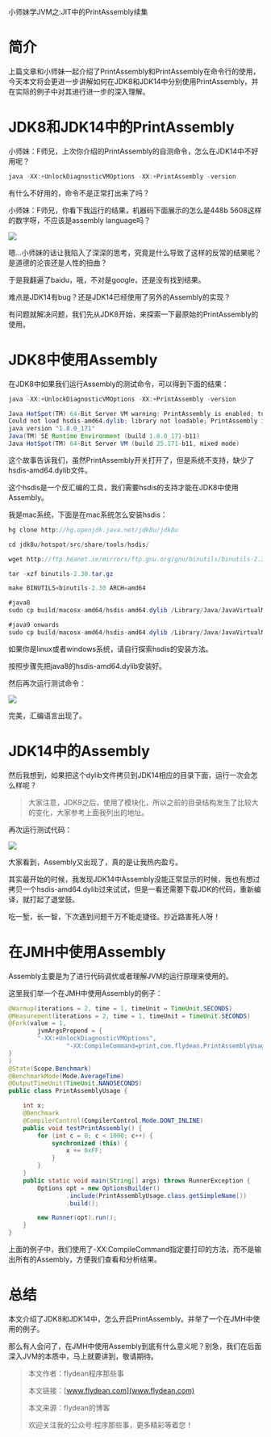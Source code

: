 小师妹学JVM之:JIT中的PrintAssembly续集

# 简介

上篇文章和小师妹一起介绍了PrintAssembly和PrintAssembly在命令行的使用，今天本文将会更进一步讲解如何在JDK8和JDK14中分别使用PrintAssembly，并在实际的例子中对其进行进一步的深入理解。

# JDK8和JDK14中的PrintAssembly

小师妹：F师兄，上次你介绍的PrintAssembly的自测命令，怎么在JDK14中不好用呢？

~~~java
java -XX:+UnlockDiagnosticVMOptions -XX:+PrintAssembly -version
~~~

有什么不好用的，命令不是正常打出来了吗？

小师妹：F师兄，你看下我运行的结果，机器码下面展示的怎么是448b 5608这样的数字呀，不应该是assembly language吗？

![](https://img-blog.csdnimg.cn/20200530194133803.png?x-oss-process=image/watermark,type_ZmFuZ3poZW5naGVpdGk,shadow_0,text_aHR0cDovL3d3dy5mbHlkZWFuLmNvbQ==,size_35,color_8F8F8F,t_70)

嗯...小师妹的话让我陷入了深深的思考，究竟是什么导致了这样的反常的结果呢？是道德的沦丧还是人性的扭曲？

于是我翻遍了baidu，哦，不对是google，还是没有找到结果。

难点是JDK14有bug？还是JDK14已经使用了另外的Assembly的实现？

有问题就解决问题，我们先从JDK8开始，来探索一下最原始的PrintAssembly的使用。

# JDK8中使用Assembly

在JDK8中如果我们运行Assembly的测试命令，可以得到下面的结果：

~~~java
java -XX:+UnlockDiagnosticVMOptions -XX:+PrintAssembly -version

Java HotSpot(TM) 64-Bit Server VM warning: PrintAssembly is enabled; turning on DebugNonSafepoints to gain additional output
Could not load hsdis-amd64.dylib; library not loadable; PrintAssembly is disabled
java version "1.8.0_171"
Java(TM) SE Runtime Environment (build 1.8.0_171-b11)
Java HotSpot(TM) 64-Bit Server VM (build 25.171-b11, mixed mode)
~~~

这个故事告诉我们，虽然PrintAssembly开关打开了，但是系统不支持，缺少了hsdis-amd64.dylib文件。

这个hsdis是一个反汇编的工具，我们需要hsdis的支持才能在JDK8中使用Assembly。

我是mac系统，下面是在mac系统怎么安装hsdis：

~~~java
hg clone http://hg.openjdk.java.net/jdk8u/jdk8u

cd jdk8u/hotspot/src/share/tools/hsdis/

wget http://ftp.heanet.ie/mirrors/ftp.gnu.org/gnu/binutils/binutils-2.30.tar.gz

tar -xzf binutils-2.30.tar.gz

make BINUTILS=binutils-2.30 ARCH=amd64

#java8
sudo cp build/macosx-amd64/hsdis-amd64.dylib /Library/Java/JavaVirtualMachines/jdk1.8.0_181.jdk/Contents/Home/jre/lib/server/

#java9 onwards
sudo cp build/macosx-amd64/hsdis-amd64.dylib /Library/Java/JavaVirtualMachines/jdk-9.0.4.jdk/Contents/Home/lib/server/
~~~

如果你是linux或者windows系统，请自行探索hsdis的安装方法。

按照步骤先把java8的hsdis-amd64.dylib安装好。

然后再次运行测试命令：

![](https://img-blog.csdnimg.cn/20200602225754419.png?x-oss-process=image/watermark,type_ZmFuZ3poZW5naGVpdGk,shadow_0,text_aHR0cDovL3d3dy5mbHlkZWFuLmNvbQ==,size_35,color_8F8F8F,t_70)

完美，汇编语言出现了。

# JDK14中的Assembly

然后我想到，如果把这个dylib文件拷贝到JDK14相应的目录下面，运行一次会怎么样呢？

> 大家注意，JDK9之后，使用了模块化，所以之前的目录结构发生了比较大的变化，大家参考上面我列出的地址。

再次运行测试代码：

![](https://img-blog.csdnimg.cn/20200602230145355.png?x-oss-process=image/watermark,type_ZmFuZ3poZW5naGVpdGk,shadow_0,text_aHR0cDovL3d3dy5mbHlkZWFuLmNvbQ==,size_35,color_8F8F8F,t_70)

大家看到，Assembly又出现了，真的是让我热内盈亏。

其实最开始的时候，我发现JDK14中Assembly没能正常显示的时候，我也有想过拷贝一个hsdis-amd64.dylib过来试试，但是一看还需要下载JDK的代码，重新编译，就打起了退堂鼓。

吃一堑，长一智，下次遇到问题千万不能走捷径。抄近路害死人呀！

# 在JMH中使用Assembly

Assembly主要是为了进行代码调优或者理解JVM的运行原理来使用的。

这里我们举一个在JMH中使用Assembly的例子：

~~~java
@Warmup(iterations = 2, time = 1, timeUnit = TimeUnit.SECONDS)
@Measurement(iterations = 2, time = 1, timeUnit = TimeUnit.SECONDS)
@Fork(value = 1,
        jvmArgsPrepend = {
        "-XX:+UnlockDiagnosticVMOptions",
                "-XX:CompileCommand=print,com.flydean.PrintAssemblyUsage::testPrintAssembly"
}
)
@State(Scope.Benchmark)
@BenchmarkMode(Mode.AverageTime)
@OutputTimeUnit(TimeUnit.NANOSECONDS)
public class PrintAssemblyUsage {

    int x;
    @Benchmark
    @CompilerControl(CompilerControl.Mode.DONT_INLINE)
    public void testPrintAssembly() {
        for (int c = 0; c < 1000; c++) {
            synchronized (this) {
                x += 0xFF;
            }
        }
    }
    public static void main(String[] args) throws RunnerException {
        Options opt = new OptionsBuilder()
                .include(PrintAssemblyUsage.class.getSimpleName())
                .build();

        new Runner(opt).run();
    }
}
~~~

上面的例子中，我们使用了-XX:CompileCommand指定要打印的方法，而不是输出所有的Assembly，方便我们查看和分析结果。

# 总结

本文介绍了JDK8和JDK14中，怎么开启PrintAssembly。并举了一个在JMH中使用的例子。

那么有人会问了，在JMH中使用Assembly到底有什么意义呢？别急，我们在后面深入JVM的本质中，马上就要讲到，敬请期待。

> 本文作者：flydean程序那些事
> 
> 本文链接：[www.flydean.com](www.flydean.com)
> 
> 本文来源：flydean的博客
> 
> 欢迎关注我的公众号:程序那些事，更多精彩等着您！



